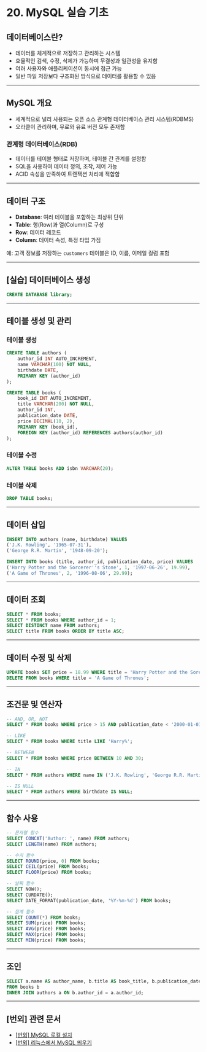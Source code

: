 # 20. MySQL 실습 기초

## 데이터베이스란?

* 데이터를 체계적으로 저장하고 관리하는 시스템
* 효율적인 검색, 수정, 삭제가 가능하며 무결성과 일관성을 유지함
* 여러 사용자와 애플리케이션이 동시에 접근 가능
* 일반 파일 저장보다 구조화된 방식으로 데이터를 활용할 수 있음

---

## MySQL 개요

* 세계적으로 널리 사용되는 오픈 소스 관계형 데이터베이스 관리 시스템(RDBMS)
* 오라클이 관리하며, 무료와 유료 버전 모두 존재함

### 관계형 데이터베이스(RDB)

* 데이터를 테이블 형태로 저장하며, 테이블 간 관계를 설정함
* SQL을 사용하여 데이터 정의, 조작, 제어 가능
* ACID 속성을 만족하여 트랜잭션 처리에 적합함

---

## 데이터 구조

* **Database**: 여러 테이블을 포함하는 최상위 단위
* **Table**: 행(Row)과 열(Column)로 구성
* **Row**: 데이터 레코드
* **Column**: 데이터 속성, 특정 타입 가짐

예: 고객 정보를 저장하는 `customers` 테이블은 ID, 이름, 이메일 컬럼 포함

---

## \[실습] 데이터베이스 생성

```sql
CREATE DATABASE library;
```

---

## 테이블 생성 및 관리

### 테이블 생성

```sql
CREATE TABLE authors (
    author_id INT AUTO_INCREMENT,
    name VARCHAR(100) NOT NULL,
    birthdate DATE,
    PRIMARY KEY (author_id)
);

CREATE TABLE books (
    book_id INT AUTO_INCREMENT,
    title VARCHAR(200) NOT NULL,
    author_id INT,
    publication_date DATE,
    price DECIMAL(10, 2),
    PRIMARY KEY (book_id),
    FOREIGN KEY (author_id) REFERENCES authors(author_id)
);
```

### 테이블 수정

```sql
ALTER TABLE books ADD isbn VARCHAR(20);
```

### 테이블 삭제

```sql
DROP TABLE books;
```

---

## 데이터 삽입

```sql
INSERT INTO authors (name, birthdate) VALUES
('J.K. Rowling', '1965-07-31'),
('George R.R. Martin', '1948-09-20');

INSERT INTO books (title, author_id, publication_date, price) VALUES
('Harry Potter and the Sorcerer''s Stone', 1, '1997-06-26', 19.99),
('A Game of Thrones', 2, '1996-08-06', 29.99);
```

---

## 데이터 조회

```sql
SELECT * FROM books;
SELECT * FROM books WHERE author_id = 1;
SELECT DISTINCT name FROM authors;
SELECT title FROM books ORDER BY title ASC;
```

---

## 데이터 수정 및 삭제

```sql
UPDATE books SET price = 18.99 WHERE title = 'Harry Potter and the Sorcerer''s Stone';
DELETE FROM books WHERE title = 'A Game of Thrones';
```

---

## 조건문 및 연산자

```sql
-- AND, OR, NOT
SELECT * FROM books WHERE price > 15 AND publication_date < '2000-01-01';

-- LIKE
SELECT * FROM books WHERE title LIKE 'Harry%';

-- BETWEEN
SELECT * FROM books WHERE price BETWEEN 10 AND 30;

-- IN
SELECT * FROM authors WHERE name IN ('J.K. Rowling', 'George R.R. Martin');

-- IS NULL
SELECT * FROM authors WHERE birthdate IS NULL;
```

---

## 함수 사용

```sql
-- 문자열 함수
SELECT CONCAT('Author: ', name) FROM authors;
SELECT LENGTH(name) FROM authors;

-- 수치 함수
SELECT ROUND(price, 0) FROM books;
SELECT CEIL(price) FROM books;
SELECT FLOOR(price) FROM books;

-- 날짜 함수
SELECT NOW();
SELECT CURDATE();
SELECT DATE_FORMAT(publication_date, '%Y-%m-%d') FROM books;

-- 집계 함수
SELECT COUNT(*) FROM books;
SELECT SUM(price) FROM books;
SELECT AVG(price) FROM books;
SELECT MAX(price) FROM books;
SELECT MIN(price) FROM books;
```

---

## 조인

```sql
SELECT a.name AS author_name, b.title AS book_title, b.publication_date
FROM books b
INNER JOIN authors a ON b.author_id = a.author_id;
```

---

## \[번외] 관련 문서

* [\[번외\] MySQL 로컬 설치](extra/local.md)
* [\[번외\] 리눅스에서 MySQL 띄우기](extra/linux.md)
